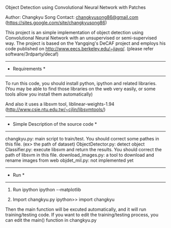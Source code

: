 Object Detection using Convolutional Neural Network with Patches

Author: Changkyu Song
Contact: changkyusong86@gmail.com (https://sites.google.com/site/changkyusong86)

This project is an simple implementation of object detection using Convolutional Neural Network with an unsupervised or semi-supervised way.
The project is based on the Yangqing's DeCAF project and employs his code published on http://www.eecs.berkeley.edu/~jiayq/.
(please refer software/3rdparty/decaf)

****************
* Requirements *
****************
To run this code, you should install python, ipython and related libraries.
(You may be able to find those libraries on the web very easily, or some tools allow you install them automatically)

And also it uses a libsvm tool, liblinear-weights-1.94 (http://www.csie.ntu.edu.tw/~cjlin/libsvmtools/)

*****************************************
* Simple Description of the source code *
*****************************************
changkyu.py: main script to train/test. You should correct some pathes in this file. (ex> the path of dataset)
ObjectDetector.py: detect object
Classifier.py: execute libsvm and return the results. You should correct the path of libsvm in this file.
download_images.py: a tool to download and rename images from web
objdet_mil.py: not implemented yet

*******
* Run *
*******

1) Run ipython
ipython --matplotlib

2) Import changkyu.py
ipython>> import changkyu

Then the main function will be excuted automatically, and it will run training/testing code.
If you want to edit the training/testing process, you can edit the main() function in changkyu.py
